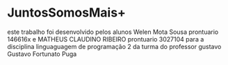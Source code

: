 # JuntosSomosMais+
 
 este trabalho foi desenvolvido pelos alunos Welen Mota Sousa prontuario 146616x 
 e MATHEUS CLAUDINO RIBEIRO prontuario 3027104 para a disciplina linguaguagem de programação 2
 da turma do professor gustavo Gustavo Fortunato Puga
